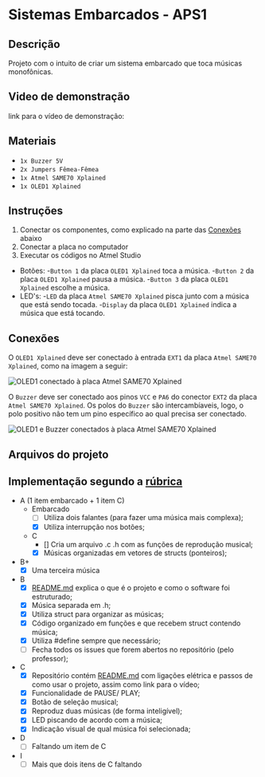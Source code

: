 # Sistemas Embarcados - APS1

## Descrição
Projeto com o intuito de criar um sistema embarcado que toca músicas monofônicas.

## Video de demonstração
link para o vídeo de demonstração: 

## Materiais
- `1x Buzzer 5V`
- `2x Jumpers Fêmea-Fêmea`
- `1x Atmel SAME70 Xplained`
- `1x OLED1 Xplained`

## Instruções
1. Conectar os componentes, como explicado na parte das [Conexões](#Conexões) abaixo
2. Conectar a placa no computador
3. Executar os códigos no Atmel Studio
- Botões:
  -`Button 1` da placa `OLED1 Xplained` toca a música.
  -`Button 2` da placa `OLED1 Xplained` pausa a música.
  -`Button 3` da placa `OLED1 Xplained` escolhe a música.
- LED's:
  -`LED` da placa `Atmel SAME70 Xplained` pisca junto com a música que está sendo tocada.
  -`Display` da placa `OLED1 Xplained` indica a música que está tocando.

## Conexões
O `OLED1 Xplained` deve ser conectado à entrada `EXT1` da placa `Atmel SAME70 Xplained`, como na imagem a seguir:

![OLED1 conectado à placa Atmel SAME70 Xplained](./placa-com-oled1.jpeg "OLED1 conectado à placa Atmel SAME70 Xplained")

O `Buzzer` deve ser conectado aos pinos `VCC` e `PA6` do conector `EXT2` da placa `Atmel SAME70 Xplained`. Os polos do `Buzzer` são intercambíaveis, logo, o polo positivo não tem um pino específico ao qual precisa ser conectado.

![OLED1 e Buzzer conectados à placa Atmel SAME70 Xplained](./placa-com-oled1-buzzer.jpeg "OLED1 e Buzzer conectados à placa Atmel SAME70 Xplained")

## Arquivos do projeto



## Implementação segundo a [rúbrica](https://insper.github.io/ComputacaoEmbarcada/APS-1-Musical/)
- A (1 item embarcado + 1 item C)
  - Embarcado
    - [ ] Utiliza dois falantes (para fazer uma música mais complexa);
    - [x] Utiliza interrupção nos botões;
  - C
    - [] Cria um arquivo .c .h com as funções de reprodução musical;
    - [x] Músicas organizadas em vetores de structs (ponteiros);

- B+
  - [x] Uma terceira música

- B
  - [x] [README.md](/README.md) explica o que é o projeto e como o software foi estruturado;
  - [x] Música separada em .h;
  - [x] Utiliza struct para organizar as músicas;
  - [x] Código organizado em funções e que recebem struct contendo música;
  - [x] Utiliza #define sempre que necessário;
  - [ ] Fecha todos os issues que forem abertos no repositório (pelo professor);

- C
  - [x] Repositório contém [README.md](/README.md) com ligações elétrica e passos de como usar o projeto, assim como link para o vídeo;
  - [x] Funcionalidade de PAUSE/ PLAY;
  - [x] Botão de seleção musical;
  - [x] Reproduz duas músicas (de forma inteligível);
  - [x] LED piscando de acordo com a música;
  - [x] Indicação visual de qual música foi selecionada;

- D
  - [ ] Faltando um item de C

- I
  - [ ] Mais que dois itens de C faltando
